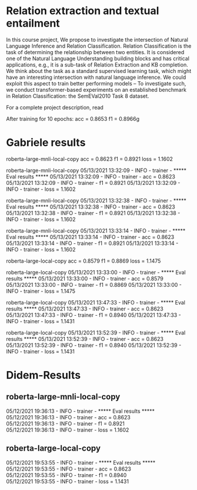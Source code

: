# Relation extraction and textual entailment
In this course project, We propose to investigate
the intersection of Natural Language Inference
and Relation Classification. Relation
Classification is the task of determining the
relationship between two entities. It is considered
one of the Natural Language Understanding
building blocks and has critical applications,
e.g., it is a sub-task of Relation
Extraction and KB completion. We think
about the task as a standard supervised learning
task, which might have an interesting intersection
with natural language inference. We
could exploit this aspect to train better performing
models – To investigate such, we
conduct transformer-based experiments on an
established benchmark in Relation Classification:
the SemEVal2010 Task 8 dataset.

For a complete project description, read <a href="https://github.com/gabrielebrunini/NLP-project/blob/main/Relation_Classification.pdf"></a>


After training for 10 epochs:
acc = 0.8653
f1 = 0.8966g

# Gabriele results

roberta-large-mnli-local-copy
acc = 0.8623
f1 = 0.8921
loss = 1.1602

roberta-large-mnli-local-copy
05/13/2021 13:32:09 - INFO - trainer -   ***** Eval results *****
05/13/2021 13:32:09 - INFO - trainer -     acc = 0.8623
05/13/2021 13:32:09 - INFO - trainer -     f1 = 0.8921
05/13/2021 13:32:09 - INFO - trainer -     loss = 1.1602

roberta-large-mnli-local-copy
05/13/2021 13:32:38 - INFO - trainer -   ***** Eval results *****
05/13/2021 13:32:38 - INFO - trainer -     acc = 0.8623
05/13/2021 13:32:38 - INFO - trainer -     f1 = 0.8921
05/13/2021 13:32:38 - INFO - trainer -     loss = 1.1602

roberta-large-mnli-local-copy
05/13/2021 13:33:14 - INFO - trainer -   ***** Eval results *****
05/13/2021 13:33:14 - INFO - trainer -     acc = 0.8623
05/13/2021 13:33:14 - INFO - trainer -     f1 = 0.8921
05/13/2021 13:33:14 - INFO - trainer -     loss = 1.1602

roberta-large-local-copy
acc = 0.8579
f1 = 0.8869
loss = 1.1475

roberta-large-local-copy
05/13/2021 13:33:00 - INFO - trainer -   ***** Eval results *****
05/13/2021 13:33:00 - INFO - trainer -     acc = 0.8579
05/13/2021 13:33:00 - INFO - trainer -     f1 = 0.8869
05/13/2021 13:33:00 - INFO - trainer -     loss = 1.1475

roberta-large-local-copy
05/13/2021 13:47:33 - INFO - trainer -   ***** Eval results *****
05/13/2021 13:47:33 - INFO - trainer -     acc = 0.8623
05/13/2021 13:47:33 - INFO - trainer -     f1 = 0.8940
05/13/2021 13:47:33 - INFO - trainer -     loss = 1.1431

roberta-large-local-copy
05/13/2021 13:52:39 - INFO - trainer -   ***** Eval results *****
05/13/2021 13:52:39 - INFO - trainer -     acc = 0.8623
05/13/2021 13:52:39 - INFO - trainer -     f1 = 0.8940
05/13/2021 13:52:39 - INFO - trainer -     loss = 1.1431

# Didem-Results
## roberta-large-mnli-local-copy

05/12/2021 19:36:13 - INFO - trainer -   ***** Eval results ***** <br/>
05/12/2021 19:36:13 - INFO - trainer -     acc = 0.8623 <br/>
05/12/2021 19:36:13 - INFO - trainer -     f1 = 0.8921 <br/>
05/12/2021 19:36:13 - INFO - trainer -     loss = 1.1602 <br/>


## roberta-large-local-copy

05/12/2021 19:53:55 - INFO - trainer -   ***** Eval results ***** <br/>
05/12/2021 19:53:55 - INFO - trainer -     acc = 0.8623 <br/>
05/12/2021 19:53:55 - INFO - trainer -     f1 = 0.8940 <br/>
05/12/2021 19:53:55 - INFO - trainer -     loss = 1.1431 <br/>
